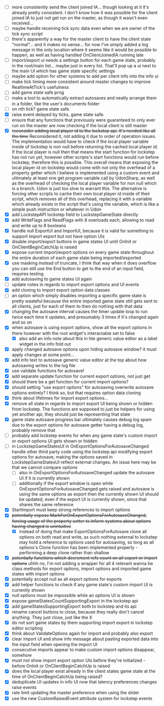 
- [ ] more consistently send the client joined IA... though looking at it it's already pretty consistent. I don't know how it was possible for the client joined IA to just not get run on the master, as though it wasn't even received...
- [ ] maybe handle receiving tick sync data even when we are owner of the tick sync script
- [ ] there's apparently a way for the master client to have the client state "normal"... and it makes no sense... for now I've simply added a log message in the only location where it seems like it would be possible to happen, as well as having handled OnClientJoinedIA running late
- [ ] import/export ui needs a settings button for each game state, probably in the root/main list... maybe just in every list. That'll pop up a ui next to the main UI which has game state specific settings
- [ ] maybe add option for other systems to add per client info into the info ui
- [ ] make tick timing more consistent around master changes to improve RealtimeAtTick's usefulness
- [ ] add game state safe prng
- [ ] make a tool to automatically extract autosaves and neatly arrange them in a folder, like the user's documents folder
- [ ] on nth tick? game state safe.
- [x] raise event delayed by ticks, game state safe.
- [ ] ensure that any functions that previously were guaranteed to only ever run on the master are now checking if the local client is still master
- [x] ~~reconsider adding local player id to the lockstep api. It's needed like all the time~~ Reconsidered it, not adding it due to order of operation issues. The implementation would have to check if the local player variable inside of lockstep is non null before returning the cached local player id. If the local player is null then that means the start function for lockstep has not run yet, however other scripts's start functions would run before lockstep, therefore this is possible. This overall means that exposing the local player id on lockstep would come with not only the overhead of a property getter which I believe is implemented using a custom event and ultimately at least one get program variable call by UdonSharp, as well as the overhead of checking the local player variable for non null which is a branch. Udon is just too slow to warrant this. The alternative is forcing other scripts to cache their own local player id inside of their script, which removes all of this overhead, replacing it with a variable which already exists in the script that's using the variable, which is like a simple push instruction or whatever in Udon
- [x] add LockstepAPI lockstep field to LockstepGameState directly
- [x] add WriteFlags and ReadFlags with 8 overloads each, allowing to read and write up to 8 booleans
- [x] handle null ExportUI and ImportUI, because it is valid for something to support import export but not have option UIs
- [x] disable import/export buttons in game states UI until OnInit or OnClientBeginCatchUp is raised
- [x] expose current import/export options on every game state throughout the entire duration of each game state being imported/exported
- [x] use masking instead of truncate, I think that way when it does overflow you can still use the End button to get to the end of an input field, requires testing
- [x] add autosaving to game states UI again
- [ ] update notes in regards to import export options and UI events
- [x] add cloning to import export option data classes
- [ ] an option which simply disables importing a specific game state is pretty wasteful because the entire imported game state still gets sent to all clients, just for each of them to then do nothing with that data
- [x] changing the autosave interval causes the timer update loop to run twice each time it updates, and presumably 3 times if it's changed again and so on
- [x] when autosave is using export options, show all the export options in there however with the root widget's interactable set to false
  - [x] also add an info note about this in hte generic value editor as a label widget in the info fold out
- [x] apply changed autosave options upon hiding autosave window? it must apply changes at some point...
- [x] add info text to autosave generic value editor at the top about how autosaving writes to the log file
- [x] use validate functions for autosave!
- [x] add separate update function for current export options, not just get
- [x] should there be a get function for current import options?
- [x] should setting "use export options" for autosaving overwrite autosave options entirely? I think so, but that requires option data cloning
- [x] think about lifetimes for import export options...
- [x] remove all state in regards to import export UI being shown or hidden from lockstep. The functions are supposed to just be helpers for using yet another api, they should just be representing that state
- [x] game state autosave progress bar ultimately causes debug log spam due to the export options for autosave getter having a debug log, probably remove that
- [ ] probably add lockstep events for when any game state's custom import or export options UI gets shown or hidden
- [ ] in LockstepGameStatesUI in OnExportOptionsForAutosaveChanged handle other third party code using the lockstep api modifying export options for autosave, making the options saved in LockstepGameStatesUI reflect external changes. An issue here may be that we cannot compare options
  - [ ] also in OnExportOptionsForAutosaveChanged update the autosave UI if it is currently shown
  - [ ] additionally if the export window is open while OnExportOptionsForAutosaveChanged gets raised and autosave is using the same options as export then the currently shown UI should be updated, even if the export UI is currently shown, since that shares the same reference
- [x] StartImport must keep strong references to import options
- [x] ~~potentially expose MarkForOnExportOptionsForAutosaveChanged, forcing usage of the property setter to inform systems about options having changed is unintuitive~~
  - [x] instead of doing that make ExportOptionsForAutosave clone all options on both read and write, as such nothing external to lockstep may hold a reference to options used for autosaving, so long as all options's Clone function has been implemented properly - performing a deep clone rather than shallow
- [x] ~~potentially functions which decrement refs count on all export or import options~~ uhhh no, I'm not adding a wrapper for all 4 relevant wanna be class methods for export options, import options and imported game states with import options
- [x] potentially accept null as all export options for exports
- [x] add helper functions to check if any game state's custom import UI is currently shown
- [x] null options must be impossible while an options UI is shown
- [x] expose gameStatesCountSupportingExport in the lockstep api
- [x] add gameStatesSupportingExport both to lockstep and its api
- [x] rename cancel buttons to close, because they really don't cancel anything. They just close, just like the X
- [x] do not sort game states by them supporting import export in lockstep editor scripting
- [x] think about ValidateOptions again for import and probably also export
- [x] clear import UI and show info message about pasting exported data into the input field when opening the import UI
- [x] consecutive imports appear to make custom import options disappear, somehow
- [x] must not show import export option UIs before they're initialized - before OnInit or OnClientBeginCatchUp is raised
- [x] does the local player exist already in the client states game state at the time of OnClientBeginCatchUp being raised?
- [x] deduplicate UI updates in info UI now that latency preferences changes raise events
- [x] rate limit updating the master preference when using the slider
- [x] use the new CustomRaisedEvent attribute system for lockstep events
